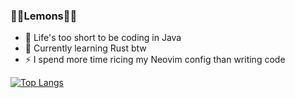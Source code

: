 ### 🍋🍋Lemons🍋🍋
- 💬 Life's too short to be coding in Java
- 🌱 Currently learning Rust btw
- ⚡ I spend more time ricing my Neovim config than writing code

[![Top Langs](https://github-readme-stats.vercel.app/api/top-langs/?username=joeldotdias&layout=compact)](https://github.com/joeldotdias/github-readme-stats&layout=compact)
